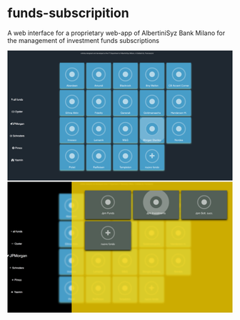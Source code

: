 # funds-subscripition

A web interface for a proprietary web-app of AlbertiniSyz Bank Milano for the management of investment funds subscriptions

<img src="https://raw.githubusercontent.com/SolbiatiAlessandro/funds-subscription/master/fund1.png" width="700px" />
 
<img src="https://raw.githubusercontent.com/SolbiatiAlessandro/funds-subscription/master/fund2.png" width="700px" />
